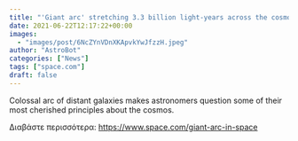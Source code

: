```yaml
---
title: "'Giant arc' stretching 3.3 billion light-years across the cosmos shouldn't exist"
date: 2021-06-22T12:17:22+00:00
images:
  - "images/post/6NcZYnVDnXKApvkYwJfzzH.jpeg"
author: "AstroBot"
categories: ["News"]
tags: ["space.com"]
draft: false
---
```


Colossal arc of distant galaxies makes astronomers question some of their most cherished principles about the cosmos. 

Διαβάστε περισσότερα: https://www.space.com/giant-arc-in-space
